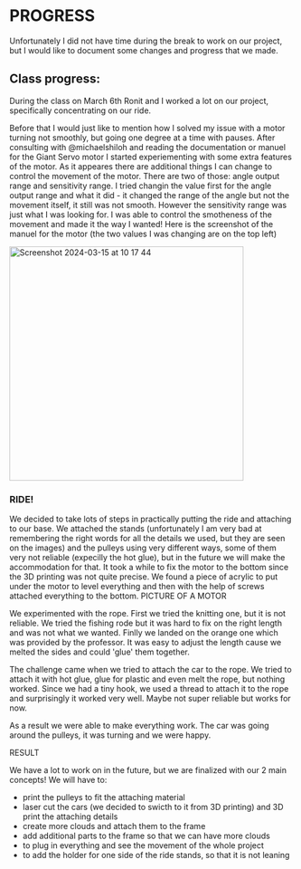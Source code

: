 # PROGRESS

Unfortunately I did not have time during the break to work on our project, but I would like to document some changes and progress that we made.

## Class progress:
During the class on March 6th Ronit and I worked a lot on our project, specifically concentrating on our ride. 

Before that I would just like to mention how I solved my issue with a motor turning not smoothly, but going one degree at a time with pauses. After consulting with @michaelshiloh and reading the documentation or manuel for the Giant Servo motor I started experiementing with some extra features of the motor. As it appeares there are additional things I can change to control the movement of the motor. There are two of those: angle output range and sensitivity range. I tried changin the value first for the angle output range and what it did - it changed the range of the angle but not the movement itself, it still was not smooth. However the sensitivity range was just what I was looking for. I was able to control the smotheness of the movement and made it the way I wanted! Here is the screenshot of the manuel for the motor (the two values I was changing are on the top left)

<img width="414" alt="Screenshot 2024-03-15 at 10 17 44" src="https://github.com/lizadat/MachineLab/assets/98390904/674c2927-0b0f-408c-9db7-3eb008dc5e85">


### RIDE!
We decided to take lots of steps in practically putting the ride and attaching to our base. We attached the stands (unfortunately I am very bad at remembering the right words for all the details we used, but they are seen on the images) and the pulleys using very different ways, some of them very not reliable (expecilly the hot glue), but in the future we will make the accommodation for that. 
It took a while to fix the motor to the bottom since the 3D printing was not quite precise. We found a piece of acrylic to put under the motor to level everything and then with the help of screws attached everything to the bottom.
PICTURE OF A MOTOR

We experimented with the rope. First we tried the knitting one, but it is not reliable. We tried the fishing rode but it was hard to fix on the right length and was not what we wanted. Finlly we landed on the orange one which was provided by the professor. It was easy to adjust the length cause we melted the sides and could 'glue' them together.

The challenge came when we tried to attach the car to the rope. We tried to attach it with hot glue, glue for plastic and even melt the rope, but nothing worked. Since we had a tiny hook, we used a thread to attach it to the rope and surprisingly it worked very well. Maybe not super reliable but works for now. 

As a result we were able to make everything work. The car was going around the pulleys, it was turning and we were happy.

RESULT

We have a lot to work on in the future, but we are finalized with our 2 main concepts!
We will have to:
- print the pulleys to fit the attaching material
- laser cut the cars (we decided to swicth to it from 3D printing) and 3D print the attaching details
- create more clouds and attach them to the frame
- add additional parts to the frame so that we can have more clouds
- to plug in everything and see the movement of the whole project
- to add the holder for one side of the ride stands, so that it is not leaning
